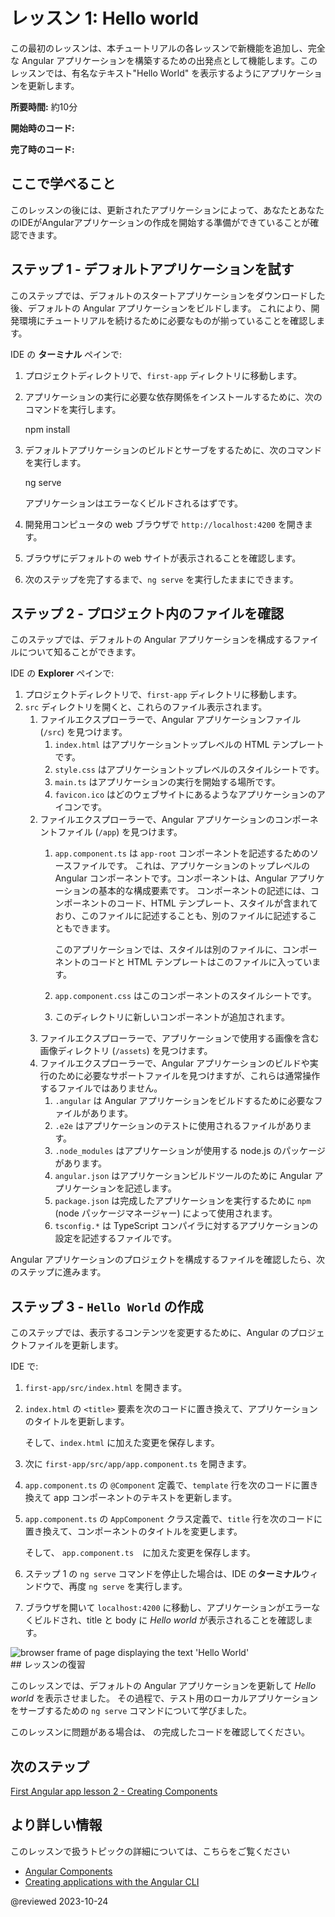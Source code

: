 # レッスン 1: Hello world
この最初のレッスンは、本チュートリアルの各レッスンで新機能を追加し、完全な Angular アプリケーションを構築するための出発点として機能します。このレッスンでは、有名なテキスト"Hello World" を表示するようにアプリケーションを更新します。

**所要時間:** 約10分

**開始時のコード:** <live-example name="first-app-lesson-00"></live-example>

**完了時のコード:** <live-example name="first-app-lesson-01"></live-example>

## ここで学べること

このレッスンの後には、更新されたアプリケーションによって、あなたとあなたのIDEがAngularアプリケーションの作成を開始する準備ができていることが確認できます。

## ステップ 1 - デフォルトアプリケーションを試す

このステップでは、デフォルトのスタートアプリケーションをダウンロードした後、デフォルトの Angular アプリケーションをビルドします。
これにより、開発環境にチュートリアルを続けるために必要なものが揃っていることを確認します。

IDE の **ターミナル** ペインで:

1.  プロジェクトディレクトリで、`first-app` ディレクトリに移動します。
1.  アプリケーションの実行に必要な依存関係をインストールするために、次のコマンドを実行します。

    <code-example format="shell" language="shell">

    npm install

    </code-example>

1.  デフォルトアプリケーションのビルドとサーブをするために、次のコマンドを実行します。

    <code-example format="shell" language="shell">

    ng serve

    </code-example>

    アプリケーションはエラーなくビルドされるはずです。

1.  開発用コンピュータの web ブラウザで `http://localhost:4200` を開きます。
1.  ブラウザにデフォルトの web サイトが表示されることを確認します。
1.  次のステップを完了するまで、`ng serve` を実行したままにできます。

## ステップ 2 - プロジェクト内のファイルを確認

このステップでは、デフォルトの Angular アプリケーションを構成するファイルについて知ることができます。

IDE の **Explorer** ペインで:

1.  プロジェクトディレクトリで、`first-app` ディレクトリに移動します。
1.  `src` ディレクトリを開くと、これらのファイル表示されます。
    1.  ファイルエクスプローラーで、Angular アプリケーションファイル (`/src`) を見つけます。
        1.  `index.html` はアプリケーショントップレベルの HTML テンプレートです。
        1.  `style.css` はアプリケーショントップレベルのスタイルシートです。
        1.  `main.ts` はアプリケーションの実行を開始する場所です。
        1.  `favicon.ico` はどのウェブサイトにあるようなアプリケーションのアイコンです。
    1.  ファイルエクスプローラーで、Angular アプリケーションのコンポーネントファイル (`/app`) を見つけます。
        1.  `app.component.ts` は `app-root` コンポーネントを記述するためのソースファイルです。
            これは、アプリケーションのトップレベルの Angular コンポーネントです。コンポーネントは、Angular アプリケーションの基本的な構成要素です。
            コンポーネントの記述には、コンポーネントのコード、HTML テンプレート、スタイルが含まれており、このファイルに記述することも、別のファイルに記述することもできます。

            このアプリケーションでは、スタイルは別のファイルに、コンポーネントのコードと HTML テンプレートはこのファイルに入っています。
        1.  `app.component.css` はこのコンポーネントのスタイルシートです。
        1.  このディレクトリに新しいコンポーネントが追加されます。
    1.  ファイルエクスプローラーで、アプリケーションで使用する画像を含む画像ディレクトリ (`/assets`) を見つけます。
    1.  ファイルエクスプローラーで、Angular アプリケーションのビルドや実行のために必要なサポートファイルを見つけますが、これらは通常操作するファイルではありません。
        1.  `.angular` は Angular アプリケーションをビルドするために必要なファイルがあります。
        1.  `.e2e` はアプリケーションのテストに使用されるファイルがあります。
        1.  `.node_modules` はアプリケーションが使用する node.js のパッケージがあります。
        1.  `angular.json` はアプリケーションビルドツールのために Angular アプリケーションを記述します。
        1.  `package.json` は完成したアプリケーションを実行するために `npm` (node パッケージマネージャー) によって使用されます。
        1.  `tsconfig.*` は TypeScript コンパイラに対するアプリケーションの設定を記述するファイルです。

Angular アプリケーションのプロジェクトを構成するファイルを確認したら、次のステップに進みます。

## ステップ 3 - `Hello World` の作成

このステップでは、表示するコンテンツを変更するために、Angular のプロジェクトファイルを更新します。

IDE で:

1.  `first-app/src/index.html` を開きます。
1.  `index.html` の `<title>` 要素を次のコードに置き換えて、アプリケーションのタイトルを更新します。

    <code-example header="Replace in src/index.html" path="first-app-lesson-01/src/index.html" region="app-title"></code-example>

    そして、`index.html` に加えた変更を保存します。

1.  次に `first-app/src/app/app.component.ts` を開きます。
1.  `app.component.ts` の `@Component` 定義で、`template` 行を次のコードに置き換えて app コンポーネントのテキストを更新します。

    <code-example header="Replace in src/app/app.component.ts" path="first-app-lesson-01/src/app/app.component.ts" region="app-comp-template"></code-example>

1.  `app.component.ts` の `AppComponent` クラス定義で、`title` 行を次のコードに置き換えて、コンポーネントのタイトルを変更します。

    <code-example header="Replace in src/app/app.component.ts" path="first-app-lesson-01/src/app/app.component.ts" region="app-comp-title"></code-example>

    そして、 `app.component.ts`　に加えた変更を保存します。

1.  ステップ 1 の `ng serve` コマンドを停止した場合は、IDE の**ターミナル**ウィンドウで、再度 `ng serve` を実行します。
1.  ブラウザを開いて `localhost:4200` に移動し、アプリケーションがエラーなくビルドされ、title と body に _Hello world_ が表示されることを確認します。
<section class="lightbox">
<img alt="browser frame of page displaying the text 'Hello World'" src="generated/images/guide/faa/homes-app-lesson-01-browser.png">
</section>
## レッスンの復習

このレッスンでは、デフォルトの Angular アプリケーションを更新して _Hello world_ を表示させました。
その過程で、テスト用のローカルアプリケーションをサーブするための `ng serve` コマンドについて学びました。

このレッスンに問題がある場合は、 <live-example></live-example> の完成したコードを確認してください。

## 次のステップ

[First Angular app lesson 2 - Creating Components](tutorial/first-app/first-app-lesson-02)

## より詳しい情報

このレッスンで扱うトピックの詳細については、こちらをご覧ください

* [Angular Components](/guide/component-overview)
* [Creating applications with the Angular CLI](/cli)

@reviewed 2023-10-24
